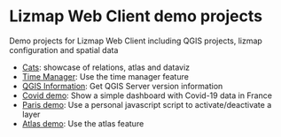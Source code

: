 # Lizmap Web Client demo projects

Demo projects for Lizmap Web Client including QGIS projects, lizmap configuration and spatial data

* [Cats](cats/): showcase of relations, atlas and dataviz
* [Time Manager](time_manager_earthquake/): Use the time manager feature
* [QGIS Information](qgis_info/): Get QGIS Server version information
* [Covid demo](covid_france/): Show a simple dashboard with Covid-19 data in France
* [Paris demo](lampadaires/): Use a personal javascript script to activate/deactivate a layer
* [Atlas demo](multi_atlas/): Use the atlas feature
